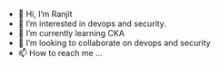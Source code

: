- 👋 Hi, I’m Ranjit
- 👀 I’m interested in devops and security.
- 🌱 I’m currently learning CKA
- 💞️ I’m looking to collaborate on devops and security
- 📫 How to reach me ...

<!---
devopstux207/devopstux207 is a ✨ special ✨ repository because its `README.md` (this file) appears on your GitHub profile.
You can click the Preview link to take a look at your changes.
--->
